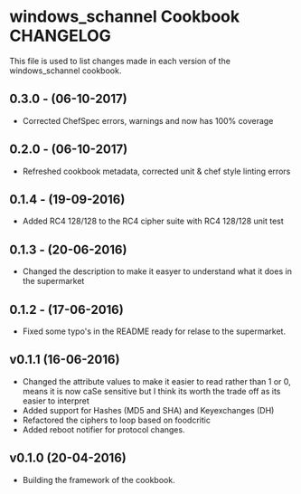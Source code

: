 # windows_schannel Cookbook CHANGELOG

This file is used to list changes made in each version of the windows_schannel cookbook.

## 0.3.0 - (06-10-2017)

- Corrected ChefSpec errors, warnings and now has 100% coverage

## 0.2.0 - (06-10-2017)

- Refreshed cookbook metadata, corrected unit & chef style linting errors

## 0.1.4 - (19-09-2016)

- Added RC4 128/128 to the RC4 cipher suite with RC4 128/128 unit test

## 0.1.3 - (20-06-2016)

- Changed the description to make it easyer to understand what it does in the supermarket

## 0.1.2 - (17-06-2016)

- Fixed some typo's in the README ready for relase to the supermarket.

## v0.1.1 (16-06-2016)

- Changed the attribute values to make it easier to read rather than 1 or 0, means it is now caSe sensitive
but I think its worth the trade off as its easier to interpret
- Added support for Hashes (MD5 and SHA) and Keyexchanges (DH)
- Refactored the ciphers to loop based on foodcritic
- Added reboot notifier for protocol changes.

## v0.1.0 (20-04-2016)

- Building the framework of the cookbook.
